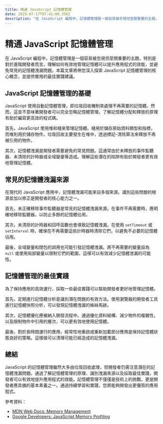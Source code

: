 ```yaml
---
title: 精通 JavaScript 記憶體管理
date: 2025-07-17T07:41:00.356Z
description: "在 JavaScript 編程中，記憶體管理是一個容易被忽視但至關重要的主題，特別是對於進階開發者而言。理解如何有效地管理記憶體可以提升應用程式的效能，並避免常見的記憶體洩漏問題。本篇文章將帶您深入探索 JavaScript 記憶體管理的核心概念，並提供實用的最佳實踐建議。"
---
```


# 精通 JavaScript 記憶體管理

在 JavaScript 編程中，記憶體管理是一個容易被忽視但至關重要的主題，特別是對於進階開發者而言。理解如何有效地管理記憶體可以提升應用程式的效能，並避免常見的記憶體洩漏問題。本篇文章將帶您深入探索 JavaScript 記憶體管理的核心概念，並提供實用的最佳實踐建議。

## JavaScript 記憶體管理的基礎

JavaScript 使用自動記憶體管理，即垃圾回收機制來處理不再需要的記憶體。然而，這並不意味著開發者可以完全忽略記憶體管理。了解記憶體分配和釋放的原理有助於編寫更高效的程式碼。

首先，JavaScript 使用堆和棧來管理記憶體。棧用於儲存原始資料類型和指標，而堆則用於儲存物件。垃圾回收主要發生在堆中，透過標記-清除算法來釋放不再被引用的物件。

其次，記憶體洩漏是開發者需要避免的常見問題。這通常由於未釋放的事件監聽器、未清除的計時器或全域變量等造成。理解這些潛在的陷阱有助於開發者更有效地管理記憶體。

## 常見的記憶體洩漏來源

在現代的 JavaScript 應用中，記憶體洩漏可能來自多個來源。識別這些問題的根源並加以修正是開發者的核心能力之一。

首先，未正確移除事件監聽器是常見的記憶體洩漏來源。在事件不再需要時，應明確地移除監聽器，以防止多餘的記憶體佔用。

其次，未清除的計時器和回呼函數也會導致記憶體洩漏。在使用 `setTimeout` 或 `setInterval` 時，確保在不再需要這些計時器時清除它們，以避免不必要的記憶體佔用。

最後，全域變量和閉包的誤用也可能引發記憶體洩漏。將不再需要的變量設為 `null` 或使用局部變量以限制它們的範圍，這樣可以有效減少記憶體泄漏的可能性。

## 記憶體管理的最佳實踐

為了保持應用的高效運行，採取一些最佳實踐可以幫助開發者更好地管理記憶體。

首先，定期進行記憶體分析是識別潛在問題的有效方法。使用瀏覽器的開發者工具進行記憶體快照分析，可以發現記憶體洩漏的蛛絲馬跡。

其次，記憶體優化應被納入開發流程中。通過優化資料結構、減少物件的複雜性，以及限制物件中引用的層次，可以更有效地使用記憶體。

最後，對於長時間運行的應用，經常性地重啟或重新加載部分應用是保持記憶體狀態良好的策略。這樣做可以清理可能已經造成的記憶體洩漏。

## 總結

JavaScript 的記憶體管理雖然大多由垃圾回收處理，但開發者仍需注意潛在的記憶體洩漏問題。通過了解記憶體管理的原理、識別洩漏來源以及採取最佳實踐，開發者可以有效地提升應用程式的效能。記憶體管理不僅僅是技術上的挑戰，更是開發者應具備的基本素養之一。通過持續學習和實踐，您將能夠開發出更優質的應用程式。

參考資料：
- [MDN Web Docs: Memory Management](https://developer.mozilla.org/en-US/docs/Web/JavaScript/Memory_Management)
- [Google Developers: JavaScript Memory Profiling](https://developers.google.com/web/tools/chrome-devtools/memory)